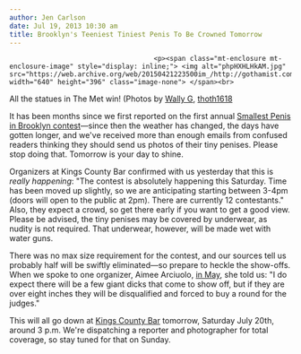```yaml
---
author: Jen Carlson
date: Jul 19, 2013 10:30 am
title: Brooklyn's Teeniest Tiniest Penis To Be Crowned Tomorrow
---
```


	
										<p><span class="mt-enclosure mt-enclosure-image" style="display: inline;"> <img alt="phpHXHLHkAM.jpg" src="https://web.archive.org/web/20150421223500im_/http://gothamist.com/attachments/arts_jen/phpHXHLHkAM.jpg" width="640" height="396" class="image-none"> </span><br>
<span class="photo_caption">All the statues in The Met win! (Photos by <a href="https://web.archive.org/web/20150421223500/http://www.flickr.com/photos/70323761@N00/2099333776/">Wally G</a>, <a href="https://web.archive.org/web/20150421223500/http://www.flickr.com/photos/thoth1618/4803034076/">thoth1618</a></span></p>

<p>It has been months since we first reported on the first annual <a href="https://web.archive.org/web/20150421223500/http://gothamist.com/2013/05/17/brooklyn_bar_on_the_hunt_for_the_sm.php">Smallest Penis in Brooklyn contest</a>&#x2014;since then the weather has changed, the days have gotten longer, and we&apos;ve received more than enough emails from confused readers thinking they should send us photos of their tiny penises. Please stop doing that. Tomorrow is your day to shine.</p>

<p>Organizers at Kings County Bar confirmed with us yesterday that this is <em>really happening</em>: &quot;The contest is absolutely happening this Saturday.  Time has been moved up slightly, so we are anticipating starting between 3-4pm (doors will open to the public at 2pm). There are currently 12 contestants.&quot; Also, they expect a crowd, so get there early if you want to get a good view. Please be advised, the tiny penises may be covered by underwear, as nudity is not required. That underwear, however, will be made wet with water guns.</p>

<p>There was no max size requirement for the contest, and our sources tell us probably half will be swiftly eliminated&#x2014;so prepare to heckle the show-offs. When we spoke to one organizer, Aimee Arciuolo, <a href="https://web.archive.org/web/20150421223500/http://gothamist.com/2013/05/19/smallest_penis_in_brooklyn_contest.php">in May</a>, she told us: &quot;I do expect there will be a few giant dicks that come to show off, but if they are over eight inches they will be disqualified and forced to buy a round for the judges.&quot;</p>

<p>This will all go down at <a href="https://web.archive.org/web/20150421223500/https://www.facebook.com/pages/Kings-County-Bar/159494600774673">Kings County Bar</a> tomorrow, Saturday July 20th, around 3 p.m. We&apos;re dispatching a reporter and photographer for total coverage, so stay tuned for that on Sunday.</p>					
										
									
				